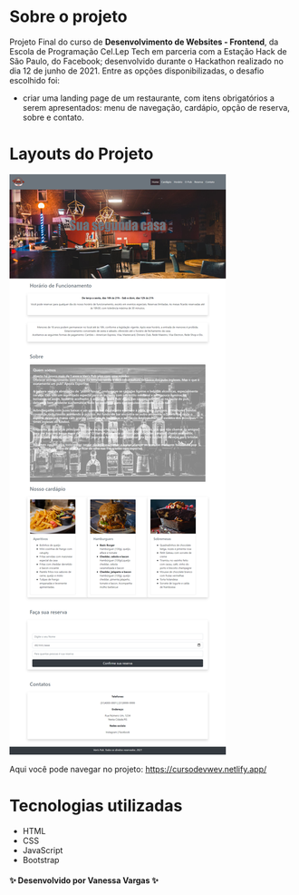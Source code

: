 # Sobre o projeto

Projeto Final do curso de **Desenvolvimento de Websites - Frontend**, da Escola de Programação Cel.Lep Tech em parceria com a Estação Hack de São Paulo, do Facebook; desenvolvido durante o Hackathon realizado no dia 12 de junho de 2021.
Entre as opções disponibilizadas, o desafio escolhido foi:

- criar uma landing page de um restaurante, com itens obrigatórios a serem apresentados: menu de navegação, cardápio, opção de reserva, sobre e contato.

# Layouts do Projeto

![Mockups](https://github.com/VanessaVargas/Curso-CelLep-DevWeb/blob/master/images/desafio.png)

Aqui você pode navegar no projeto: https://cursodevwev.netlify.app/

# Tecnologias utilizadas

- HTML
- CSS
- JavaScript
- Bootstrap

#### ✨ Desenvolvido por Vanessa Vargas ✨

